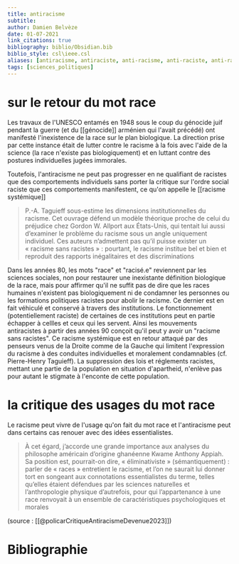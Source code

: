 ```yaml
---
title: antiracisme
subtitle:
author: Damien Belvèze
date: 01-07-2021
link_citations: true
bibliography: biblio/Obsidian.bib
biblio_style: csl\ieee.csl
aliases: [antiracisme, antiraciste, anti-racisme, anti-raciste, anti-racistes,antiracistes]
tags: [sciences_politiques]
---
```


# sur le retour du mot race

Les travaux de l'UNESCO entamés en 1948 sous le coup du génocide juif pendant la guerre (et du [[génocide]] arménien qui l'avait précédé) ont manifesté l'inexistence de la race sur le plan biologique. La direction prise par cette instance était de lutter contre le racisme à la fois avec l'aide de la science (la race n'existe pas biologiquement) et en luttant contre des postures individuelles jugées immorales. 

Toutefois, l'antiracisme ne peut pas progresser en ne qualifiant de racistes que des comportements individuels sans porter la critique sur l'ordre social raciste que ces comportements manifestent, ce qu'on appelle le [[racisme systémique]]

> P.-A. Taguieff sous-estime les dimensions institutionnelles du racisme. Cet ouvrage défend un modèle théorique proche de celui du préjudice chez Gordon W. Allport aux États-Unis, qui tentait lui aussi d’examiner le problème du racisme sous un angle uniquement individuel. Ces auteurs n’admettent pas qu’il puisse exister un « racisme sans racistes » : pourtant, le racisme institue bel et bien et reproduit des rapports inégalitaires et des discriminations

Dans les années 80, les mots "race" et "racisé.e" reviennent par les sciences sociales, non pour restaurer une inexistante définition biologique de la race, mais pour affirmer qu'il ne suffit pas de dire que les races humaines n'existent pas biologiquement ni de condamner les personnes ou les formations politiques racistes pour abolir le racisme. 
Ce dernier est en fait véhiculé et conservé à travers des institutions. Le fonctionnement (potentiellement raciste) de certaines de ces institutions peut en partie échapper à cellles et ceux qui les servent. Ainsi les mouvements antiracistes à partir des années 90 conçoit qu'il peut y avoir un "racisme sans racistes". Ce racisme systémique est en retour attaqué par des penseurs venus de la Droite comme de la Gauche qui limitent l'expression du racisme à des conduites individuelles et moralement condamnables (cf. Pierre-Henry Taguieff). 
La suppression des lois et réglements racistes, mettant une partie de la population en situation d'apartheid, n'enlève pas pour autant le stigmate à l'enconte de cette population.

# la critique des usages du mot race

Le racisme peut vivre de l'usage qu'on fait du mot race et l'antiracisme peut dans certains cas renouer avec des idées essentialistes. 

> À cet égard, j’accorde une grande importance aux analyses du philosophe américain d’origine ghanéenne Kwame Anthony Appiah. Sa position est, pourrait-on dire, « éliminativiste » (sémantiquement) : parler de « races » entretient le racisme, et l’on ne saurait lui donner tort en songeant aux connotations essentialistes du terme, telles qu’elles étaient défendues par les sciences naturelles et l’anthropologie physique d’autrefois, pour qui l’appartenance à une race renvoyait à un ensemble de caractéristiques psychologiques et morales

(source : [[@policarCritiqueAntiracismeDevenue2023]])




# Bibliographie
